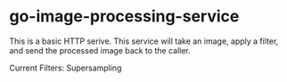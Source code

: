 # go-image-processing-service
This is a basic HTTP serive. This service will take an image, apply a filter, and send the processed image back to the caller.

Current Filters:
Supersampling
